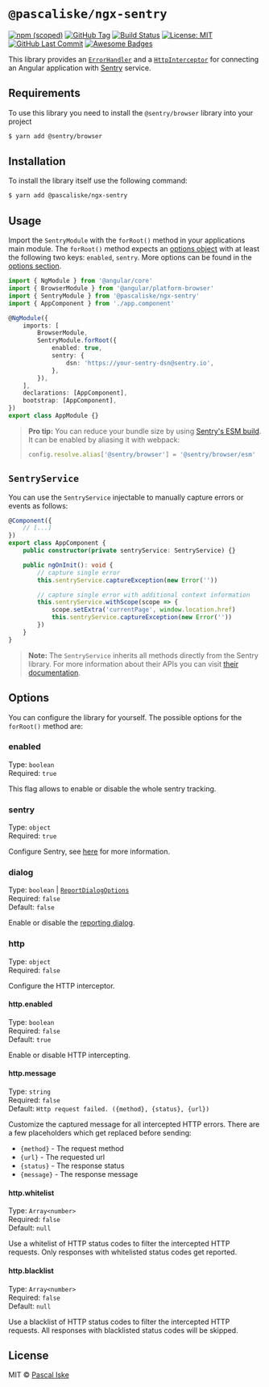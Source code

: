 # `@pascaliske/ngx-sentry`

[![npm (scoped)](https://img.shields.io/npm/v/@pascaliske/ngx-sentry.svg?style=flat-square)](https://www.npmjs.com/package/@pascaliske/ngx-sentry) [![GitHub Tag](https://img.shields.io/github/tag/pascaliske/ngx-sentry.svg?style=flat-square)](https://github.com/pascaliske/ngx-sentry) [![Build Status](https://img.shields.io/github/workflow/status/pascaliske/ngx-sentry/Test%20package/main?label=test&style=flat-square)](https://github.com/pascaliske/ngx-sentry/actions) [![License: MIT](https://img.shields.io/badge/License-MIT-blue.svg?style=flat-square)](https://opensource.org/licenses/MIT) [![GitHub Last Commit](https://img.shields.io/github/last-commit/pascaliske/ngx-sentry?style=flat-square)](https://github.com/pascaliske/ngx-sentry) [![Awesome Badges](https://img.shields.io/badge/badges-awesome-green.svg?style=flat-square)](https://github.com/Naereen/badges)

This library provides an [`ErrorHandler`](https://angular.io/api/core/ErrorHandler) and a [`HttpInterceptor`](https://angular.io/guide/http#intercepting-requests-and-responses) for connecting an Angular application with [Sentry](https://sentry.io) service.

## Requirements

To use this library you need to install the `@sentry/browser` library into your project

```bash
$ yarn add @sentry/browser
```

## Installation

To install the library itself use the following command:

```bash
$ yarn add @pascaliske/ngx-sentry
```

## Usage

Import the `SentryModule` with the `forRoot()` method in your applications main module. The `forRoot()` method expects an [options object](#options) with at least the following two keys: `enabled`, `sentry`. More options can be found in the [options section](#options).

```typescript
import { NgModule } from '@angular/core'
import { BrowserModule } from '@angular/platform-browser'
import { SentryModule } from '@pascaliske/ngx-sentry'
import { AppComponent } from './app.component'

@NgModule({
    imports: [
        BrowserModule,
        SentryModule.forRoot({
            enabled: true,
            sentry: {
                dsn: 'https://your-sentry-dsn@sentry.io',
            },
        }),
    ],
    declarations: [AppComponent],
    bootstrap: [AppComponent],
})
export class AppModule {}
```

> **Pro tip:** You can reduce your bundle size by using [Sentry's ESM build](https://github.com/getsentry/sentry-javascript). It can be enabled by aliasing it with webpack:
> ```typescript
> config.resolve.alias['@sentry/browser'] = '@sentry/browser/esm'
> ```

## `SentryService`

You can use the `SentryService` injectable to manually capture errors or events as follows:

```typescript
@Component({
    // [...]
})
export class AppComponent {
    public constructor(private sentryService: SentryService) {}

    public ngOnInit(): void {
        // capture single error
        this.sentryService.captureException(new Error(''))

        // capture single error with additional context information
        this.sentryService.withScope(scope => {
            scope.setExtra('currentPage', window.location.href)
            this.sentryService.captureException(new Error(''))
        })
    }
}

```

> **Note:** The `SentryService` inherits all methods directly from the Sentry library. For more information about their APIs you can visit [their documentation](https://docs.sentry.io/enriching-error-data/context/?platform=browser).

## Options

You can configure the library for yourself. The possible options for the `forRoot()` method are:

### enabled

Type: `boolean`<br>
Required: `true`

This flag allows to enable or disable the whole sentry tracking.

### sentry

Type: `object`<br>
Required: `true`

Configure Sentry, see [here](https://docs.sentry.io/error-reporting/quickstart/?platform=browser#configure-the-sdk) for more information.

### dialog

Type: `boolean` | [`ReportDialogOptions`](https://docs.sentry.io/enriching-error-data/user-feedback/?platform=browser#customizing-the-widget)<br>
Required: `false`<br>
Default: `false`

Enable or disable the [reporting dialog](https://docs.sentry.io/enriching-error-data/user-feedback/?platform=browser).

### http

Type: `object`<br>
Required: `false`<br>

Configure the HTTP interceptor.

#### http.enabled

Type: `boolean`<br>
Required: `false`<br>
Default: `true`

Enable or disable HTTP intercepting.

#### http.message

Type: `string`<br>
Required: `false`<br>
Default: `Http request failed. ({method}, {status}, {url})`

Customize the captured message for all intercepted HTTP errors. There are a few placeholders which get replaced before sending:

- `{method}` - The request method
- `{url}` - The requested url
- `{status}` - The response status
- `{message}` - The response message

#### http.whitelist

Type: `Array<number>`<br>
Required: `false`<br>
Default: `null`

Use a whitelist of HTTP status codes to filter the intercepted HTTP requests. Only responses with whitelisted status codes get reported.

#### http.blacklist

Type: `Array<number>`<br>
Required: `false`<br>
Default: `null`

Use a blacklist of HTTP status codes to filter the intercepted HTTP requests. All responses with blacklisted status codes will be skipped.

## License

MIT © [Pascal Iske](https://pascaliske.dev)
